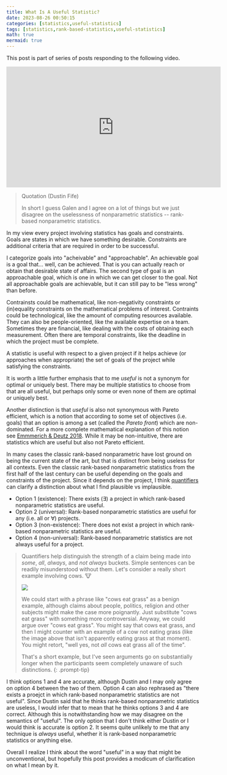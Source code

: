 ```yaml
---
title: What Is A Useful Statistic?
date: 2023-08-26 00:50:15
categories: [statistics,useful-statistics]
tags: [statistics,rank-based-statistics,useful-statistics]
math: true
mermaid: true
---
```


This post is part of series of posts responding to the following video.

<iframe width="560" height="315" src="https://www.youtube.com/embed/qee6b7vl2O0" title="YouTube video player" frameborder="0" allow="accelerometer; autoplay; clipboard-write; encrypted-media; gyroscope; picture-in-picture; web-share" allowfullscreen></iframe>

> Quotation (Dustin Fife)
>
> In short I guess Galen and I agree on a lot of things but we just disagree on the uselessness of nonparametric statistics -- rank-based nonparametric statistics.

In my view every project involving statistics has goals and constraints. Goals are states in which we have something desirable. Constraints are additional criteria that are required in order to be successful.

I categorize goals into "acheivable" and "approachable". An achievable goal is a goal that... well, can be achieved. That is you can actually reach or obtain that desirable state of affairs. The second type of goal is an approachable goal, which is one in which we can get closer to the goal. Not all approachable goals are achievable, but it can still pay to be "less wrong" than before.

Contrainsts could be mathematical, like non-negativity constraints or (in)equality constraints on the mathematical problems of interest. Contraints could be technological, like the amount of computing resources available. They can also be people-oriented, like the available expertise on a team. Sometimes they are financial, like dealing with the costs of obtaining each measurement. Often there are temporal constraints, like the deadline in which the project must be complete.

A statistic is useful with respect to a given project if it helps achieve (or approaches when appropriate) the set of goals of the project while satisfying the constraints.

It is worth a little further emphasis that to me *useful* is not a synonym for optimal or uniquely best. There may be multiple statistics to choose from that are all useful, but perhaps only some or even none of them are optimal or uniquely best.

Another distinction is that *useful* is also not synonymous with Pareto efficient, which is a notion that according to some set of objectives (i.e. goals) that an option is among a set (called the *Pareto front*) which are non-dominated. For a more complete mathematical explanation of this notion see [Emmmerich & Deutz 2018](https://link.springer.com/article/10.1007/s11047-018-9685-y). While it may be non-intuitive, there are statistics which are useful but also not Pareto efficient.

In many cases the classic rank-based nonparametric have lost ground on being the current state of the art, but that is distinct from being useless for all contexts. Even the classic rank-based nonparametric statistics from the first half of the last century can be useful depending on the goals and constraints of the project. Since it depends on the project, I think [quantifiers](https://en.wikipedia.org/wiki/Quantifier_(logic)) can clarify a distinction about what I find plausible vs implausible.

- Option 1 (existence): There exists ($\exists$) a project in which rank-based nonparametric statistics are useful.
- Option 2 (universal): Rank-based nonparametric statistics are useful for any (i.e. all or $\forall$) projects.
- Option 3 (non-existence): There does not exist a project in which rank-based nonparametric statistics are useful.
- Option 4 (non-universal): Rank-based nonparametric statistics are not always useful for a project.

> Quantifiers help distinguish the strength of a claim being made into *some*, *all*, *always*, and *not always* buckets. Simple sentences can be readily misunderstood without them. Let's consider a really short example involving cows. 🐮
>
> ![](https://upload.wikimedia.org/wikipedia/commons/thumb/e/e3/CowPosture_20150612.jpg/1024px-CowPosture_20150612.jpg)
>
> We could start with a phrase like "cows eat grass" as a benign example, although claims about people, politics, religion and other subjects might make the case more poignantly. Just substitute "cows eat grass" with something more controversial. Anyway, we could argue over "cows eat grass". You might say that cows eat grass, and then I might counter with an example of a cow not eating grass (like the image above that isn't apparently eating grass at that moment). You might retort, "well yes, not *all* cows eat grass all of the time". 
>
> That's a short example, but I've seen arguments go on substantially longer when the participants seem completely unaware of such distinctions.
{: .prompt-tip}

I think options 1 and 4 are accurate, although Dustin and I may only agree on option 4 between the two of them. Option 4 can also rephrased as "there exists a proejct in which rank-based nonparametric statistics are not useful". Since Dustin said that he thinks rank-based nonparametric statistics are useless, I would infer that to mean that he thinks options 3 and 4 are correct. Although this is notwithstanding how we may disagree on the semantics of "useful". The only option that I don't think either Dustin or I would think is accurate is option 2. It seems quite unlikely to me that any technique is *always* useful, whether it is rank-based nonparametric statistics or anything else.

Overall I realize I think about the word "useful" in a way that might be unconventional, but hopefully this post provides a modicum of clarification on what I mean by it.
